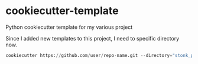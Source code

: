 # cookiecutter-template
Python cookiecutter template for my various project

Since I added new templates to this project, I need to specific directory now.

```python
cookiecutter https://github.com/user/repo-name.git --directory="stonk_project"
```
